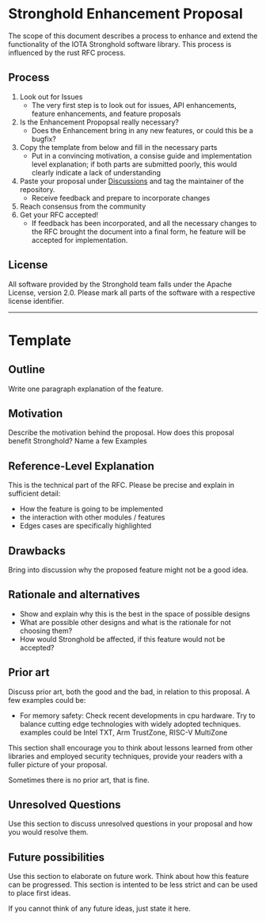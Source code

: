 # Stronghold Enhancement Proposal

The scope of this document describes a process to enhance and extend the functionality of the IOTA Stronghold software library. This process is influenced by the rust RFC process. 


## Process

1. Look out for Issues
    - The very first step is to look out for issues, API enhancements, feature enhancements, and feature proposals
2. Is the Enhancement Propopsal really necessary?
    - Does the Enhancement bring in any new features, or could this be a bugfix?
3. Copy the template from below and fill in the necessary parts
    - Put in a convincing motivation, a consise guide and implementation level explanation; if both parts are submitted poorly, this would clearly indicate a lack of understanding
4. Paste your proposal under [Discussions](https://github.com/iotaledger/stronghold.rs/discussion) and tag the maintainer of the repository. 
    - Receive feedback and prepare to incorporate changes 
5. Reach consensus from the community
6. Get your RFC accepted!
    - If feedback has been incorporated, and all the necessary changes to the RFC brought the document into a final form, he feature will be accepted for implementation. 


## License

All software provided by the Stronghold team falls under the Apache License, version 2.0. Please mark all parts of the software with a respective license identifier.

---

# Template 

## Outline

Write one paragraph explanation of the feature.

## Motivation

Describe the motivation behind the proposal. How does this proposal benefit Stronghold? Name a few Examples

## Reference-Level Explanation

This is the technical part of the RFC. Please be precise and explain in sufficient detail:

- How the feature is going to be implemented
- the interaction with other modules / features
- Edges cases are specifically highlighted

## Drawbacks

Bring into discussion why the proposed feature might not be a good idea. 

## Rationale and alternatives

- Show and explain why this is the best in the space of possible designs
- What are possible other designs and what is the rationale for not choosing them?
- How would Stronghold be affected, if this feature would not be accepted?

## Prior art

Discuss prior art, both the good and the bad, in relation to this proposal. 
A few examples could be:

- For memory safety: Check recent developments in cpu hardware. Try to balance cutting edge technologies with widely adopted techniques. examples could be Intel TXT, Arm TrustZone, RISC-V MultiZone

This section shall encourage you to think about lessons learned from other libraries and employed security techniques, provide your readers with a fuller picture of your proposal. 

Sometimes there is no prior art, that is fine. 

## Unresolved Questions

Use this section to discuss unresolved questions in your proposal and how you would resolve them. 

## Future possibilities

Use this section to elaborate on future work. Think about how this feature can be progressed. This section is intented to be less strict and can be used to place first ideas.

If you cannot think of any future ideas, just state it here. 